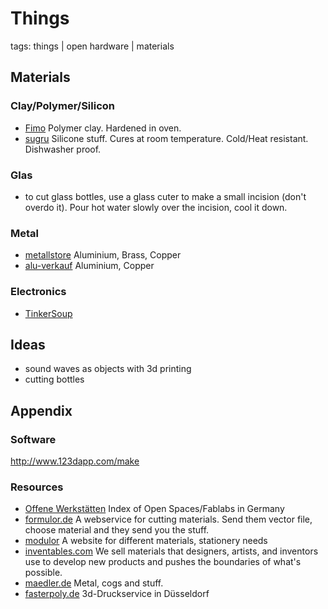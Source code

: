 # Things #

tags: things | open hardware | materials 

## Materials ##

### Clay/Polymer/Silicon ###

- [Fimo](http://www.fimo.com/) Polymer clay. Hardened in oven.
- [sugru](http://sugru.com/) Silicone stuff. Cures at room temperature. Cold/Heat resistant. Dishwasher proof.

### Glas ###

- to cut glass bottles, use a glass cuter to make a small incision (don't overdo it). Pour hot water slowly over the incision, cool it down.

### Metal ###

- [metallstore](http://www.metallstore.de/) Aluminium, Brass, Copper
- [alu-verkauf](http://www.alu-verkauf.de/) Aluminium, Copper

### Electronics ###

- [TinkerSoup](http://www.tinkersoup.de/)

## Ideas ##

 - sound waves as objects with 3d printing
 - cutting bottles

## Appendix ##

### Software ###

http://www.123dapp.com/make

### Resources ###

- [Offene Werkstätten](http://offene-werkstaetten.org) Index of Open Spaces/Fablabs in Germany
- [formulor.de](http://www.formulor.de) A webservice for cutting materials. Send them vector file, choose material and they send you the stuff.
- [modulor](http://www.modulor.de/) A website for different materials, stationery needs
- [inventables.com](http://www.inventables.com/) We sell materials that designers, artists, and inventors use to develop new products and pushes the boundaries of what's possible.
- [maedler.de](http://www.maedler.de/) Metal, cogs and stuff.
- [fasterpoly.de](http://www.fasterpoly.de/de_wp/3d-modell-shop/) 3d-Druckservice in Düsseldorf